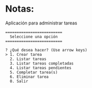 # Notas:
Aplicación para administrar tareas

```
=========================
  Seleccione una opción
=========================

? ¿Qué desea hacer? (Use arrow keys)
> 1. Crear tarea
  2. Listar tareas
  3. Listar tareas completadas
  4. Listar tareas pendientes
  5. Completar tarea(s)
  6. Eliminar tarea
  0. Salir
```